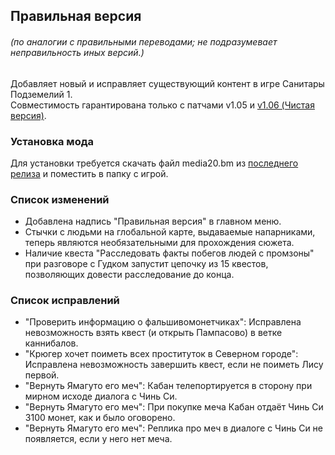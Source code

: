 ## Правильная версия
###### _(по аналогии с правильными переводами; не подразумевает неправильность иных версий.)_

Добавляет новый и исправляет существующий контент в игре Санитары Подземелий 1.  
Совместимость гарантирована только с патчами v1.05 и [v1.06 (Чистая версия)](https://steamcommunity.com/sharedfiles/filedetails/?id=3008702875).

### Установка мода
Для установки требуется скачать файл media20.bm из [последнего релиза](https://github.com/KR33PYK1NG/PA-Right/releases/latest) и поместить в папку с игрой.

### Список изменений
* Добавлена надпись "Правильная версия" в главном меню.
* Стычки с людьми на глобальной карте, выдаваемые напарниками, теперь являются необязательными для прохождения сюжета.
* Наличие квеста "Расследовать факты побегов людей с промзоны" при разговоре с Гудком запустит цепочку из 15 квестов, позволяющих довести расследование до конца.

### Список исправлений
* "Проверить информацию о фальшивомонетчиках": Исправлена невозможность взять квест (и открыть Пампасово) в ветке каннибалов.
* "Крюгер хочет поиметь всех проституток в Северном городе": Исправлена невозможность завершить квест, если не поиметь Лису первой.
* "Вернуть Ямагуто его меч": Кабан телепортируется в сторону при мирном исходе диалога с Чинь Си.
* "Вернуть Ямагуто его меч": При покупке меча Кабан отдаёт Чинь Си 3100 монет, как и было оговорено.
* "Вернуть Ямагуто его меч": Реплика про меч в диалоге с Чинь Си не появляется, если у него нет меча.
